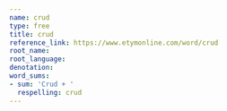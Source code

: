 ```yaml
---
name: crud
type: free
title: crud
reference_link: https://www.etymonline.com/word/crud
root_name: 
root_language: 
denotation: 
word_sums:
- sum: 'Crud + '
  respelling: crud
---
```

